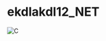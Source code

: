 # ekdlakdl12_NET

![C](https://img.shields.io/badge/JavaScript-F7DF1E?style=for-the-badge&logo=JavaScript&logoColor=white)

